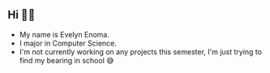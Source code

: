 ## Hi 👋🏾 
- My name is Evelyn Enoma.
- I major in Computer Science.
- I'm not currently working on any projects this semester, I'm just trying to find my bearing in school 😅

<!--
**evelyn77-lab/evelyn77-Lab** is a ✨ _special_ ✨ repository because its `README.md` (this file) appears on your GitHub profile.

Here are some ideas to get you started:

- 🔭 I’m currently working on ...
- 🌱 I’m currently learning ...
- 👯 I’m looking to collaborate on ...
- 🤔 I’m looking for help with ...
- 💬 Ask me about ...
- 📫 How to reach me: ...
- 😄 Pronouns: ...
- ⚡ Fun fact: ...
-->
